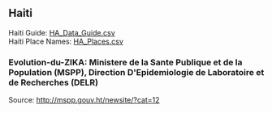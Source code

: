 ## Haiti  
  
Haiti Guide: [HA_Data_Guide.csv](HA_Data_Guide.csv)  
Haiti Place Names: [HA_Places.csv](HA_Places.csv)  
  
### Evolution-du-ZIKA: Ministere de la Sante Publique et de la Population (MSPP), Direction D'Epidemiologie de Laboratoire et de Recherches (DELR)  
Source: <http://mspp.gouv.ht/newsite/?cat=12>

